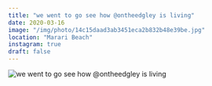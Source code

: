```yaml
---
title: "we went to go see how @ontheedgley is living"
date: 2020-03-16
image: "/img/photo/14c15daad3ab3451eca2b832b48e39be.jpg"
location: "Marari Beach"
instagram: true
draft: false
---
```


![we went to go see how @ontheedgley is living](/img/photo/14c15daad3ab3451eca2b832b48e39be.jpg)
